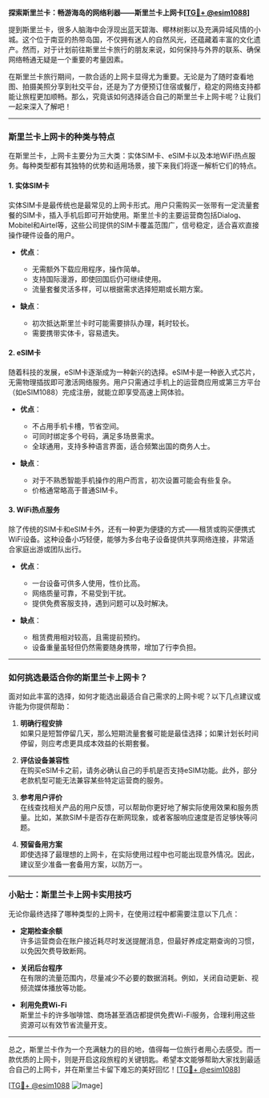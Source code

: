 **探索斯里兰卡：畅游海岛的网络利器——斯里兰卡上网卡[[TG💪+ @esim1088](https://t.me/s/esim1088)]**

提到斯里兰卡，很多人脑海中会浮现出蓝天碧海、椰林树影以及充满异域风情的小城。这个位于南亚的热带岛国，不仅拥有迷人的自然风光，还蕴藏着丰富的文化遗产。然而，对于计划前往斯里兰卡旅行的朋友来说，如何保持与外界的联系、确保网络畅通无疑是一个重要的考量因素。

在斯里兰卡旅行期间，一款合适的上网卡显得尤为重要。无论是为了随时查看地图、拍摄美照分享到社交平台，还是为了方便预订住宿或餐厅，稳定的网络支持都能让旅程更加顺畅。那么，究竟该如何选择适合自己的斯里兰卡上网卡呢？让我们一起来深入了解吧！

---

### 斯里兰卡上网卡的种类与特点

在斯里兰卡，上网卡主要分为三大类：实体SIM卡、eSIM卡以及本地WiFi热点服务。每种类型都有其独特的优势和适用场景，接下来我们将逐一解析它们的特点。

#### 1. 实体SIM卡

实体SIM卡是最传统也是最常见的上网卡形式。用户只需购买一张带有一定流量套餐的SIM卡，插入手机后即可开始使用。斯里兰卡的主要运营商包括Dialog、Mobitel和Airtel等，这些公司提供的SIM卡覆盖范围广，信号稳定，适合喜欢直接操作硬件设备的用户。

- **优点**：
  - 无需额外下载应用程序，操作简单。
  - 支持国际漫游，即使回国后仍可继续使用。
  - 流量套餐灵活多样，可以根据需求选择短期或长期方案。

- **缺点**：
  - 初次抵达斯里兰卡时可能需要排队办理，耗时较长。
  - 需要携带实体卡，容易遗失。

#### 2. eSIM卡

随着科技的发展，eSIM卡逐渐成为一种新兴的选择。eSIM卡是一种嵌入式芯片，无需物理插拔即可激活网络服务。用户只需通过手机上的运营商应用或第三方平台（如eSIM1088）完成注册，就能立即享受高速上网体验。

- **优点**：
  - 不占用手机卡槽，节省空间。
  - 可同时绑定多个号码，满足多场景需求。
  - 全球通用，支持多种语言界面，适合频繁出国的商务人士。

- **缺点**：
  - 对于不熟悉智能手机操作的用户而言，初次设置可能会有些复杂。
  - 价格通常略高于普通SIM卡。

#### 3. WiFi热点服务

除了传统的SIM卡和eSIM卡外，还有一种更为便捷的方式——租赁或购买便携式WiFi设备。这种设备小巧轻便，能够为多台电子设备提供共享网络连接，非常适合家庭出游或团队出行。

- **优点**：
  - 一台设备可供多人使用，性价比高。
  - 网络质量可靠，不易受到干扰。
  - 提供免费客服支持，遇到问题可以及时解决。

- **缺点**：
  - 租赁费用相对较高，且需提前预约。
  - 设备重量虽轻但仍然需要随身携带，增加了行李负担。

---

### 如何挑选最适合你的斯里兰卡上网卡？

面对如此丰富的选择，如何才能选出最适合自己需求的上网卡呢？以下几点建议或许能为你提供帮助：

1. **明确行程安排**  
   如果只是短暂停留几天，那么短期流量套餐可能是最佳选择；如果计划长时间停留，则应考虑更具成本效益的长期套餐。

2. **评估设备兼容性**  
   在购买eSIM卡之前，请务必确认自己的手机是否支持eSIM功能。此外，部分老款机型可能无法兼容某些特定运营商的服务。

3. **参考用户评价**  
   在线查找相关产品的用户反馈，可以帮助你更好地了解实际使用效果和服务质量。比如，某款SIM卡是否存在断网现象，或者客服响应速度是否足够快等问题。

4. **预留备用方案**  
   即使选择了最理想的上网卡，在实际使用过程中也可能出现意外情况。因此，建议至少准备一套备用方案，以防万一。

---

### 小贴士：斯里兰卡上网卡实用技巧

无论你最终选择了哪种类型的上网卡，在使用过程中都需要注意以下几点：

- **定期检查余额**  
  许多运营商会在账户接近耗尽时发送提醒消息，但最好养成定期查询的习惯，以免因欠费导致断网。

- **关闭后台程序**  
  在有限的流量范围内，尽量减少不必要的数据消耗。例如，关闭自动更新、视频流媒体播放等功能。

- **利用免费Wi-Fi**  
  斯里兰卡的许多咖啡馆、商场甚至酒店都提供免费Wi-Fi服务，合理利用这些资源可以有效节省流量开支。

---

总之，斯里兰卡作为一个充满魅力的目的地，值得每一位旅行者用心去感受。而一款优质的上网卡，则是开启这段旅程的关键钥匙。希望本文能够帮助大家找到最适合自己的上网卡，并在斯里兰卡留下难忘的美好回忆！[[TG💪+ @esim1088](https://t.me/s/esim1088)]

[[TG💪+ @esim1088](https://t.me/s/esim1088) ![Image](https://i.postimg.cc/4NQfJmqS/Snipaste-2025-05-13-00-14-12.png)]